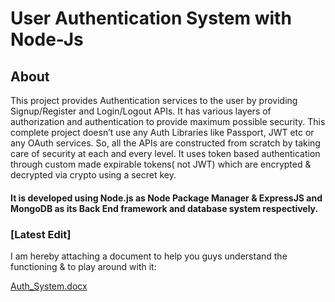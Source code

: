 # User Authentication System with Node-Js 
## About
This project provides Authentication services to the user by providing Signup/Register and Login/Logout APIs. It has various layers of authorization and authentication to provide maximum possible security. This complete project doesn’t use any Auth Libraries like Passport, JWT etc or any OAuth services. So, all the APIs are constructed from scratch by taking care of security at each and every level. It uses token based authentication through custom made expirable tokens( not JWT) which are encrypted & decrypted via crypto using a secret key.

#### It is developed using Node.js as Node Package Manager & ExpressJS and MongoDB as its Back End framework and database system respectively.

### [Latest Edit]

I am hereby attaching a document to help you guys understand the functioning & to play around with it:


[Auth_System.docx](https://docs.google.com/document/d/17V2HtqCwHkvdj6movhIHHc9kRaWeMlaE/edit?usp=sharing&ouid=111642766974102092423&rtpof=true&sd=true)
